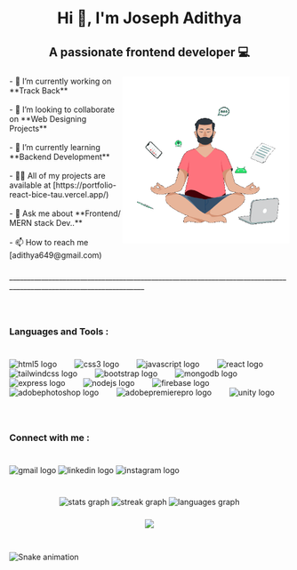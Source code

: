 <h1 align="center">Hi 👋, I'm Joseph Adithya</h1>

###

<h2 align="center">A passionate frontend developer 💻</h2>

###

<img align="right" height="300" src="https://raw.githubusercontent.com/navishkadarshana/navishkadarshana/main/animation_500_l4ld57sp.gif"  />

###

<p align="left">- 🔭 I’m currently working on **Track Back**<br><br>- 👯 I’m looking to collaborate on **Web Designing Projects**<br><br>- 🌱 I’m currently learning **Backend Development**<br><br>- 👨‍💻 All of my projects are available at [https://portfolio-react-bice-tau.vercel.app/)<br><br>- 💬 Ask me about **Frontend/ MERN stack Dev..**<br><br>- 📫 How to reach me [adithya649@gmail.com)</p>

###

<p align="left">____________________________________________________________________________________________________________________</p>

###

<br clear="both">

<h3 align="left">Languages and Tools :</h3>

###

<br clear="both">

<div align="left">
  <img src="https://skillicons.dev/icons?i=html" height="35" alt="html5 logo"  />
  <img width="24" />
  <img src="https://skillicons.dev/icons?i=css" height="35" alt="css3 logo"  />
  <img width="24" />
  <img src="https://skillicons.dev/icons?i=js" height="35" alt="javascript logo"  />
  <img width="24" />
  <img src="https://skillicons.dev/icons?i=react" height="35" alt="react logo"  />
  <img width="24" />
  <img src="https://skillicons.dev/icons?i=tailwind" height="35" alt="tailwindcss logo"  />
  <img width="24" />
  <img src="https://skillicons.dev/icons?i=bootstrap" height="35" alt="bootstrap logo"  />
  <img width="24" />
  <img src="https://skillicons.dev/icons?i=mongodb" height="35" alt="mongodb logo"  />
  <img width="24" />
  <img src="https://skillicons.dev/icons?i=express" height="35" alt="express logo"  />
  <img width="24" />
  <img src="https://skillicons.dev/icons?i=nodejs" height="35" alt="nodejs logo"  />
  <img width="24" />
  <img src="https://skillicons.dev/icons?i=firebase" height="35" alt="firebase logo"  />
  <img width="24" />
  <img src="https://skillicons.dev/icons?i=ps" height="35" alt="adobephotoshop logo"  />
  <img width="24" />
  <img src="https://skillicons.dev/icons?i=pr" height="35" alt="adobepremierepro logo"  />
  <img width="24" />
  <img src="https://skillicons.dev/icons?i=unity" height="35" alt="unity logo"  />
</div>

###

<br clear="both">

<h3 align="left">Connect with me :</h3>

###

<br clear="both">

<div align="left">
  <img src="https://raw.githubusercontent.com/maurodesouza/profile-readme-generator/master/src/assets/icons/social/gmail/default.svg" width="58" height="30" alt="gmail logo"  />
  <img src="https://raw.githubusercontent.com/maurodesouza/profile-readme-generator/master/src/assets/icons/social/linkedin/default.svg" width="58" height="30" alt="linkedin logo"  />
  <img src="https://raw.githubusercontent.com/maurodesouza/profile-readme-generator/master/src/assets/icons/social/instagram/default.svg" width="58" height="30" alt="instagram logo"  />
</div>

###

<br clear="both">

<div align="center">
  <img src="https://github-readme-stats.vercel.app/api?username=JoelAdit&hide_title=false&hide_rank=false&show_icons=true&include_all_commits=true&count_private=true&disable_animations=false&theme=dracula&locale=en&hide_border=false" height="150" alt="stats graph"  />
  <img src="https://streak-stats.demolab.com?user=JoelAdit&locale=en&mode=daily&theme=dracula&hide_border=false&border_radius=5" height="150" alt="streak graph"  />
  <img src="https://github-readme-stats.vercel.app/api/top-langs?username=JoelAdit&locale=en&hide_title=false&layout=compact&card_width=320&langs_count=5&theme=dracula&hide_border=false" height="150" alt="languages graph"  />
</div>

###

<div align="center">
  <img src="https://profile-counter.glitch.me/JoelAdit/count.svg?"  />
</div>

###

<br clear="both">

<img src="https://raw.githubusercontent.com/JoelAdit/JoelAdit/output/snake.svg" alt="Snake animation" />

###

